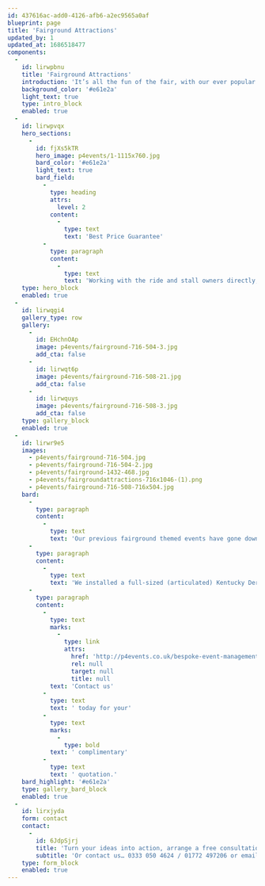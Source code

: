 ```yaml
---
id: 437616ac-add0-4126-afb6-a2ec9565a0af
blueprint: page
title: 'Fairground Attractions'
updated_by: 1
updated_at: 1686518477
components:
  -
    id: lirwpbnu
    title: 'Fairground Attractions'
    introduction: 'It’s all the fun of the fair, with our ever popular fairground themed events. Let us take you back to your childhood for one night only! A favourite with clients looking for a novel and nostalgic way to ensure their guests are truly entertained.'
    background_color: '#e61e2a'
    light_text: true
    type: intro_block
    enabled: true
  -
    id: lirwpvqx
    hero_sections:
      -
        id: fjXs5kTR
        hero_image: p4events/1-1115x760.jpg
        bard_color: '#e61e2a'
        light_text: true
        bard_field:
          -
            type: heading
            attrs:
              level: 2
            content:
              -
                type: text
                text: 'Best Price Guarantee'
          -
            type: paragraph
            content:
              -
                type: text
                text: 'Working with the ride and stall owners directly, means that we can confidently guarantee the very best service at the most competitive price. You can’t say Fairer than that!'
    type: hero_block
    enabled: true
  -
    id: lirwqgi4
    gallery_type: row
    gallery:
      -
        id: EHchnOAp
        image: p4events/fairground-716-504-3.jpg
        add_cta: false
      -
        id: lirwqt6p
        image: p4events/fairground-716-508-21.jpg
        add_cta: false
      -
        id: lirwquys
        image: p4events/fairground-716-508-3.jpg
        add_cta: false
    type: gallery_block
    enabled: true
  -
    id: lirwr9e5
    images:
      - p4events/fairground-716-504.jpg
      - p4events/fairground-716-504-2.jpg
      - p4events/fairground-1432-468.jpg
      - p4events/fairgroundattractions-716x1046-(1).png
      - p4events/fairground-716-508-716x504.jpg
    bard:
      -
        type: paragraph
        content:
          -
            type: text
            text: 'Our previous fairground themed events have gone down a storm! Particularly the Travel Councillors AGM at the ACC in Liverpool. This event was a pier theme where the client wanted to recreate a fun fairground for all guests to enjoy after dinner.'
      -
        type: paragraph
        content:
          -
            type: text
            text: 'We installed a full-sized (articulated) Kentucky Derby, full-sized Dodgems (12-cars), and a delicious range of food stalls including French crepes, doughnuts and even a chocolate fountain. Proving no event or venue comes as too much of a challenge!'
      -
        type: paragraph
        content:
          -
            type: text
            marks:
              -
                type: link
                attrs:
                  href: 'http://p4events.co.uk/bespoke-event-management/event-enquiry/'
                  rel: null
                  target: null
                  title: null
            text: 'Contact us'
          -
            type: text
            text: ' today for your'
          -
            type: text
            marks:
              -
                type: bold
            text: ' complimentary'
          -
            type: text
            text: ' quotation.'
    bard_highlight: '#e61e2a'
    type: gallery_bard_block
    enabled: true
  -
    id: lirxjyda
    form: contact
    contact:
      -
        id: 6JdpSjrj
        title: 'Turn your ideas into action, arrange a free consultation'
        subtitle: 'Or contact us… 0333 050 4624 / 01772 497206 or email us: info@p4events.co.uk'
    type: form_block
    enabled: true
---
```

